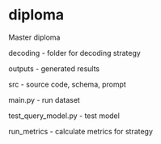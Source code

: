 # diploma
Master diploma

decoding - folder for decoding strategy

outputs - generated results

src - source code, schema, prompt

main.py - run dataset

test_query_model.py - test model

run_metrics - calculate metrics for strategy 
